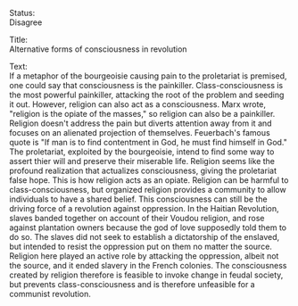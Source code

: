 Status:  
Disagree

Title:  
Alternative forms of consciousness in revolution 

Text:  
If a metaphor of the bourgeoisie causing pain to the proletariat is premised, one could say that consciousness is the painkiller. Class-consciousness is the most powerful painkiller, attacking the root of the problem and seeding it out. However, religion can also act as a consciousness. Marx wrote, "religion is the opiate of the masses," so religion can also be a painkiller. Religion doesn't address the pain but diverts attention away from it and focuses on an alienated projection of themselves. Feuerbach's famous quote is "If man is to find contentment in God, he must find himself in God." The proletariat, exploited by the bourgeoisie, intend to find some way to assert thier will and preserve their miserable life. Religion seems like the profound realization that actualizes consciousness, giving the proletariat false hope. This is how religion acts as an opiate. Religion can be harmful to class-consciousness, but organized religion provides a community to allow individuals to have a shared belief. This consciousness can still be the driving force of a revolution against oppression. In the Haitian Revolution, slaves banded together on account of their Voudou religion, and rose against plantation owners because the god of love supposedly told them to do so. The slaves did not seek to establish a dictatorship of the enslaved, but intended to resist the oppression put on them no matter the source. Religion here played an active role by attacking the oppression, albeit not the source, and it ended slavery in the French colonies. The consciousness created by religion therefore is feasible to invoke change in feudal society, but prevents class-consciousness and is therefore unfeasible for a communist revolution. 
